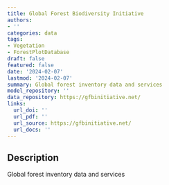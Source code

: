 ```yaml
---
title: Global Forest Biodiversity Initiative
authors:
- ''
categories: data
tags:
- Vegetation
- ForestPlotDatabase
draft: false
featured: false
date: '2024-02-07'
lastmod: '2024-02-07'
summary: Global forest inventory data and services
model_repository: ''
data_repository: https://gfbinitiative.net/
links:
  url_doi: ''
  url_pdf: ''
  url_source: https://gfbinitiative.net/
  url_docs: ''
---
```


## Description

Global forest inventory data and services


